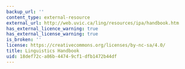 ```yaml
---
backup_url: ''
content_type: external-resource
external_url: http://web.uvic.ca/ling/resources/ipa/handbook.htm
has_external_licence_warning: true
has_external_license_warning: true
is_broken: ''
license: https://creativecommons.org/licenses/by-nc-sa/4.0/
title: Linguistics Handbook
uid: 18def72c-a86b-4474-9cf1-dfb1472b44df
---
```

